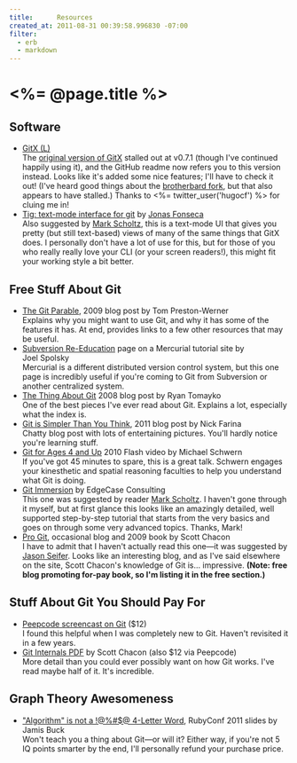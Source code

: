 ```yaml
---
title:      Resources
created_at: 2011-08-31 00:39:58.996830 -07:00
filter:
  - erb
  - markdown
---
```


<h1><%= @page.title %></h1>

<h2>Software</h2>

<ul class="full-size">

  <li>
    <a href="http://gitx.laullon.com/">GitX (L)</a>
    <div class="reading-note">
      The <a href="https://github.com/pieter/gitx/wiki/">original version of GitX</a> stalled out at v0.7.1 (though I've continued happily using it), and the GitHub readme now refers you to this version instead.  Looks like it's added some nice features; I'll have to check it out! (I've heard good things about the <a href="https://github.com/brotherbard/gitx">brotherbard fork</a>, but that also appears to have stalled.) Thanks to <%= twitter_user('hugocf') %> for cluing me in!
    </div>
  </li>

  <li>
    <a href="http://jonas.nitro.dk/tig/">Tig: text-mode interface for git</a> by <a href="http://jonasfonseca.com/">Jonas Fonseca</a>
    <div class="reading-note">
      Also suggested by <a href="http://markscholtz.com/">Mark Scholtz</a>, this is a text-mode UI that gives you pretty (but still text-based) views of many of the same things that GitX does.  I personally don't have a lot of use for this, but for those of you who really really love your CLI (or your screen readers!), this might fit your working style a bit better.
    </div>
  </li>

</ul>

<h2>Free Stuff About Git</h2>

<ul class="full-size">
  <li>
    <a href="http://tom.preston-werner.com/2009/05/19/the-git-parable.html">The Git Parable</a>, 2009 blog post by Tom&nbsp;Preston-Werner
    <div class="reading-note">
      Explains why you might want to use Git, and why it has some of the features it has.  At end, provides links to a few other resources that may be useful.
    </div>
  </li>

  <li>
    <a href="http://hginit.com/00.html">Subversion Re-Education</a> page on a Mercurial tutorial site by Joel&nbsp;Spolsky
    <div class="reading-note">
      Mercurial is a different distributed version control system, but this one page is incredibly useful if you're coming to Git from Subversion or another centralized system.
    </div>
  </li>

  <li>
    <a href="http://tomayko.com/writings/the-thing-about-git">The Thing About Git</a> 2008 blog post by Ryan&nbsp;Tomayko
    <div class="reading-note">
      One of the best pieces I've ever read about Git.  Explains a lot, especially what the index is.
    </div>
  </li>

  <li>
    <a href="http://nfarina.com/post/9868516270/git-is-simpler">Git is Simpler Than You Think</a>, 2011 blog post by Nick&nbsp;Farina
    <div class="reading-note">
      Chatty blog post with lots of entertaining pictures.  You'll hardly notice you're learning stuff.
    </div>
  </li>

  <li>
    <a href="http://blip.tv/open-source-developers-conference/git-for-ages-4-and-up-4460524">Git for Ages 4 and Up</a> 2010 Flash video by Michael&nbsp;Schwern
    <div class="reading-note">
      If you've got 45 minutes to spare, this is a great talk.  Schwern engages your kinesthetic and spatial reasoning faculties to help you understand what Git is doing.
    </div>
  </li>

  <li>
    <a href="http://gitimmersion.com/">Git Immersion</a> by EdgeCase Consulting
    <div class="reading-note">
      This one was suggested by reader <a href="http://markscholtz.com/">Mark Scholtz</a>.  I haven't gone through it myself, but at first glance this looks like an amazingly detailed, well supported step-by-step tutorial that starts from the very basics and goes on through some very advanced topics.  Thanks, Mark!
    </div>
  </li>

  <li>
    <a href="http://progit.org/">Pro Git</a>, occasional blog and 2009 book by Scott&nbsp;Chacon
    <div class="reading-note">
      I have to admit that I haven't actually read this one&mdash;it was suggested by <a href="http://jasonseifer.com/">Jason Seifer</a>.  Looks like an interesting blog, and as I've said elsewhere on the site, Scott Chacon's knowledge of Git is... impressive.  <strong>(Note:  free blog promoting for-pay book, so I'm listing it in the free section.)</strong>
    </div>
  </li>
</ul>

<h2>Stuff About Git You Should Pay For</h2>

<ul class="full-size">
  <li>
    <a href="http://peepcode.com/products/git">Peepcode screencast on Git</a> ($12)
    <div class="reading-note">
      I found this helpful when I was completely new to Git.  Haven't revisited it in a few years.
    </div>
  </li>

  <li>
    <a href="https://peepcode.com/products/git-internals-pdf">Git Internals PDF</a> by Scott&nbsp;Chacon (also $12 via Peepcode)
    <div class="reading-note">
      More detail than you could ever possibly want on how Git works.  I've read maybe half of it.  It's incredible.
    </div>
  </li>
</ul>

<h2>Graph Theory Awesomeness</h2>

<ul class="full-size">
  <li>
    <a href="http://www.jamisbuck.org/presentations/rubyconf2011/index.html">"Algorithm" is not a !@%#$@ 4-Letter Word</a>, RubyConf 2011 slides by Jamis&nbsp;Buck
    <div class="reading-note">
      Won't teach you a thing about Git&mdash;or will it?  Either way, if you're not 5 IQ points smarter by the end, I'll personally refund your purchase price.
    </div>
  </li>
</ul>
